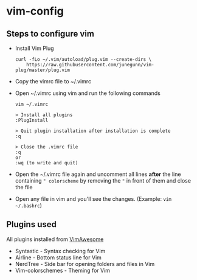 # vim-config

## Steps to configure vim
* Install Vim Plug
  ```
  curl -fLo ~/.vim/autoload/plug.vim --create-dirs \
      https://raw.githubusercontent.com/junegunn/vim-plug/master/plug.vim
  ```

* Copy the vimrc file to ~/.vimrc

* Open ~/.vimrc using vim and run the following commands
  ```
  vim ~/.vimrc

  > Install all plugins
  :PlugInstall

  > Quit plugin installation after installation is complete
  :q

  > Close the .vimrc file
  :q
  or
  :wq (to write and quit)
  ```

* Open the ~/.vimrc file again and uncomment all lines **after** the line containing
```" colorscheme``` by removing the ```"``` in front of them and close the file

* Open any file in vim and you'll see the changes. (Example: ```vim ~/.bashrc```)

## Plugins used
All plugins installed from [VimAwesome](https://vimawesome.com/)
* Syntastic - Syntax checking for Vim
* Airline - Bottom status line for Vim
* NerdTree - Side bar for opening folders and files in Vim
* Vim-colorschemes - Theming for Vim
